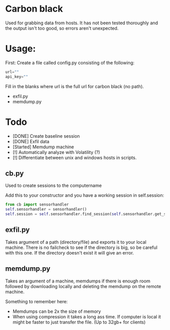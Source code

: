 # Carbon black
Used for grabbing data from hosts. It has not been tested thoroughly and the output isn't too good, so errors aren't unexpected.

# Usage:
First: Create a file called config.py consisting of the following:<br>

```python
url=""
api_key=""
```
Fill in the blanks where url is the full url for carbon black (no path).

* exfil.py <path> <computername>
* memdump.py <computername>

# Todo
* [DONE] Create baseline session
* [DONE] Exfil data 
* [Started] Memdump machine
* [!] Automatically analyze with Volatility (?)
* [!] Differentiate between unix and windows hosts in scripts.

## cb.py
Used to create sessions to the computername<br>

Add this to your constructor and you have a working session in self.session:<br>

```python
from cb import sensorhandler
self.sensorhandler = sensorhandler()
self.session = self.sensorhandler.find_session(self.sensorhandler.get_sensordata(computername))
```

## exfil.py 
Takes argument of a path (directory/file) and exports it to your local machine. There is no failcheck to see if the directory is big, so be careful with this one. If the directory doesn't exist it will give an error.

## memdump.py
Takes an argument of a machine, memdumps if there is enough room followed by downloading locally and deleting the memdump on the remote machine.<br>

Something to remember here:<br>
* Memdumps can be 2x the size of memory
* When using compression it takes a long ass time. If computer is local it might be faster to just transfer the file. (Up to 32gb+ for clients)
